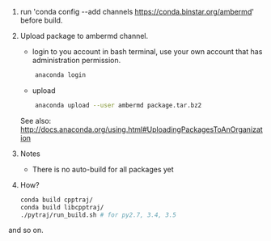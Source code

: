 1. run 'conda config --add channels https://conda.binstar.org/ambermd' before build.

2. Upload package to ambermd channel.

    - login to you account in bash terminal, use your own account that has administration permission.
    
    ```bash
        anaconda login
    ```

    - upload

    ```bash
        anaconda upload --user ambermd package.tar.bz2
    ```
    
    See also: http://docs.anaconda.org/using.html#UploadingPackagesToAnOrganization

3. Notes

    - There is no auto-build for all packages yet

4. How?

    ```bash
    conda build cpptraj/
    conda build libcpptraj/
    ./pytraj/run_build.sh # for py2.7, 3.4, 3.5
    ```
and so on.

